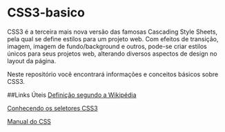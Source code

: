 # CSS3-basico
CSS3 é a terceira mais nova versão das famosas Cascading Style Sheets, pela qual se define estilos para um projeto web. Com efeitos de transição, imagem, imagem de fundo/background e outros, pode-se criar estilos únicos para seus projetos web, alterando diversos aspectos de design no layout da página.

Neste repositório você encontrará informações e conceitos básicos sobre CSS3.

##Links Úteis
[Definição segundo a Wikipédia](https://pt.wikipedia.org/wiki/CSS3)

[Conhecendo os seletores CSS3](https://www.devmedia.com.br/css3-selectors-conhecendo-os-seletores-do-css3/24782)

[Manual do CSS](http://www.w3schools.com/css/)
